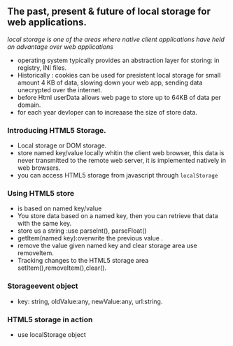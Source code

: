 ## The past, present & future of local storage for web applications.
*local storage is one of the areas where native client applications have held an advantage over web applications*
* operating system typically provides an abstraction layer for storing: in registry, INI files.
* Historically : cookies can be used for presistent local storage for small amount 4 KB of data, slowing down your web app, sending data unecrypted over the internet.
* before Html userData allows web page to store up to 64KB of data per domain.
* for each year devloper can to increaase the size of store data.
### Introducing HTML5 Storage.
* Local storage or DOM storage.
* store named key/value locally whitin the client web browser, this data is never transmitted to the remote web server, it is implemented natively in web browsers.
* you can access HTML5 storage from javascript through `localStorage`
### Using HTML5 store 
* is based on named key/value
* You store data based on a named key, then you can retrieve that data with the same key.
* store us a string :use parseInt(), parseFloat()
* getItem(named key):overwrite the previous value .
* remove the value given named key and clear storage area use removeItem.
* Tracking changes to the HTML5 storage area
setItem(),removeItem(),clear().
### Storageevent object
* key: string, oldValue:any, newValue:any, url:string.
### HTML5 storage in action
* use localStorage object 

